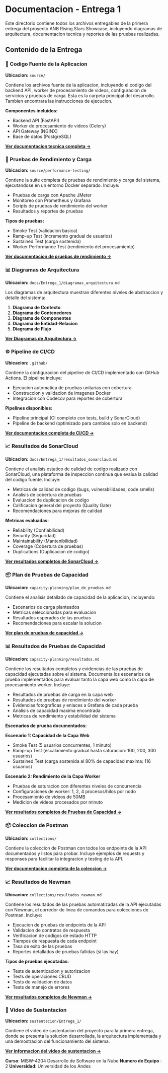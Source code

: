 # Documentacion - Entrega 1

Este directorio contiene todos los archivos entregables de la primera entrega del proyecto ANB Rising Stars Showcase, incluyendo diagramas de arquitectura, documentacion tecnica y reportes de las pruebas realizadas.

## Contenido de la Entrega

### 📄 Codigo Fuente de la Aplicacion
**Ubicacion:** `source/`

Contiene los archivos fuente de la aplicacion, incluyendo el codigo del backend API, worker de procesamiento de videos, configuracion de servicios y pruebas de carga. Esta es la carpeta principal del desarrollo. Tambien encontrara las instrucciones de ejecucion.

**Componentes incluidos:**
- Backend API (FastAPI)
- Worker de procesamiento de videos (Celery)
- API Gateway (NGINX)
- Base de datos (PostgreSQL)

**[Ver documentacion tecnica completa →](../../source/README.md)**

### 🧪 Pruebas de Rendimiento y Carga
**Ubicacion:** `source/performance-testing/`

Contiene la suite completa de pruebas de rendimiento y carga del sistema, ejecutandose en un entorno Docker separado. Incluye:
- Pruebas de carga con Apache JMeter
- Monitoreo con Prometheus y Grafana
- Scripts de pruebas de rendimiento del worker
- Resultados y reportes de pruebas

**Tipos de pruebas:**
- Smoke Test (validacion basica)
- Ramp-up Test (incremento gradual de usuarios)
- Sustained Test (carga sostenida)
- Worker Performance Test (rendimiento del procesamiento)

**[Ver documentacion de pruebas de rendimiento →](../../source/performance-testing/README.md)**

### 📊 Diagramas de Arquitectura
**Ubicacion:** `docs/Entrega_1/diagramas_arquitectura.md`

Los diagramas de arquitectura muestran diferentes niveles de abstraccion y detalle del sistema:

1. **Diagrama de Contexto**
2. **Diagrama de Contenedores**
3. **Diagrama de Componentes**
4. **Diagrama de Entidad-Relacion**
5. **Diagrama de Flujo**

**[Ver Diagramas de Arquitectura →](diagramas_arquitectura.md)**

### ⚙️ Pipeline de CI/CD
**Ubicacion:** `.github/`

Contiene la configuracion del pipeline de CI/CD implementado con GitHub Actions. El pipeline incluye:
- Ejecucion automatica de pruebas unitarias con cobertura
- Construccion y validacion de imagenes Docker
- Integracion con Codecov para reportes de cobertura

**Pipelines disponibles:**
- Pipeline principal (CI completo con tests, build y SonarCloud)
- Pipeline de backend (optimizado para cambios solo en backend)

**[Ver documentacion completa de CI/CD →](../../.github/README-CI.md)**

### 📈 Resultados de SonarCloud
**Ubicacion:** `docs/Entrega_1/resultados_sonarclaud.md`

Contiene el analisis estatico de calidad de codigo realizado con SonarCloud, una plataforma de inspeccion continua que evalua la calidad del codigo fuente. Incluye:
- Metricas de calidad de codigo (bugs, vulnerabilidades, code smells)
- Analisis de cobertura de pruebas
- Evaluacion de duplicacion de codigo
- Calificacion general del proyecto (Quality Gate)
- Recomendaciones para mejoras de calidad

**Metricas evaluadas:**
- Reliability (Confiabilidad)
- Security (Seguridad)
- Maintainability (Mantenibilidad)
- Coverage (Cobertura de pruebas)
- Duplications (Duplicacion de codigo)

**[Ver resultados completos de SonarCloud →](resultados_sonarclaud.md)**

### 📦 Plan de Pruebas de Capacidad
**Ubicacion:** `capacity-planning/plan_de_pruebas.md`

Contiene el analisis detallado de capacidad de la aplicacion, incluyendo:
- Escenarios de carga planteados
- Metricas seleccionadas para evaluacion
- Resultados esperados de las pruebas
- Recomendaciones para escalar la solucion

**[Ver plan de pruebas de capacidad →](../../capacity-planning/plan_de_pruebas.md)**

### 📊 Resultados de Pruebas de Capacidad
**Ubicacion:** `capacity-planning/resultados.md`

Contiene los resultados completos y evidencias de las pruebas de capacidad ejecutadas sobre el sistema. Documenta los escenarios de prueba implementados para evaluar tanto la capa web como la capa de procesamiento worker. Incluye:
- Resultados de pruebas de carga en la capa web
- Resultados de pruebas de rendimiento del worker
- Evidencias fotograficas y enlaces a Grafana de cada prueba
- Analisis de capacidad maxima encontrada
- Metricas de rendimiento y estabilidad del sistema

**Escenarios de prueba documentados:**

**Escenario 1: Capacidad de la Capa Web**
- Smoke Test (5 usuarios concurrentes, 1 minuto)
- Ramp-up Test (escalamiento gradual hasta saturacion: 100, 200, 300 usuarios)
- Sustained Test (carga sostenida al 80% de capacidad maxima: 116 usuarios)

**Escenario 2: Rendimiento de la Capa Worker**
- Pruebas de saturacion con diferentes niveles de concurrencia
- Configuraciones de worker: 1, 2, 4 procesos/hilos por nodo
- Procesamiento de videos de 50MB
- Medicion de videos procesados por minuto

**[Ver resultados completos de Pruebas de Capacidad →](../../capacity-planning/resultados.md)**

### 📦 Coleccion de Postman
**Ubicacion:** `collections/`

Contiene la coleccion de Postman con todos los endpoints de la API documentados y listos para probar. Incluye ejemplos de requests y responses para facilitar la integracion y testing de la API.

**[Ver documentacion completa de la coleccion →](../../collections/)**

### 📈 Resultados de Newman
**Ubicacion:** `collections/resultados_newman.md`

Contiene los resultados de las pruebas automatizadas de la API ejecutadas con Newman, el corredor de linea de comandos para colecciones de Postman. Incluye:
- Ejecucion de pruebas de endpoints de la API
- Validacion de contratos de respuesta
- Verificacion de codigos de estado HTTP
- Tiempos de respuesta de cada endpoint
- Tasa de exito de las pruebas
- Reportes detallados de pruebas fallidas (si las hay)

**Tipos de pruebas ejecutadas:**
- Tests de autenticacion y autorizacion
- Tests de operaciones CRUD
- Tests de validacion de datos
- Tests de manejo de errores

**[Ver resultados completos de Newman →](../../collections/resultados_newman.md)**

### 🎥 Video de Sustentacion
**Ubicacion:** `sustentacion/Entrega_1/`

Contiene el video de sustentacion del proyecto para la primera entrega, donde se presenta la solucion desarrollada, la arquitectura implementada y una demostracion del funcionamiento del sistema.

**[Ver informacion del video de sustentacion →]()**

**Curso**: MISW-4204 Desarrollo de Software en la Nube
**Numero de Equipo** : 2
**Universidad**: Universidad de los Andes